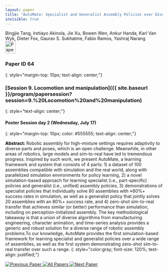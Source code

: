 ```yaml
---
layout: paper
title: "AutoMate: Specialist and Generalist Assembly Policies over Diverse Geometries"
invisible: true
---
```

<div class="paper-authors">
<div class="paper-author-box">
    <div class="paper-author-name">Bingjie Tang, Iretiayo Akinola, Jie Xu, Bowen Wen, Ankur Handa, Karl Van Wyk, Dieter Fox, Gaurav S. Sukhatme, Fabio Ramos, Yashraj Narang</div>
    <div class="paper-author-uni"></div>
</div>

</div><div class="paper-pdf">
                <div> <a href="https://enriquecoronadozu.github.io/rssproceedings2024/rss20/p064.pdf"><img src="{{ site.baseurl }}/images/paper_link.png" alt="Paper Website" width = "33"  height = "40"/></a> </div>
                </div>

### Paper ID 64
{: style="margin-top: 10px; text-align: center;"}

### [Session 9. Locomotion and manipulation]({{ site.baseurl }}/program/papersession?session=9.%20Locomotion%20and%20manipulation)
{: style="text-align: center;"}

#### Poster Session day 2 (Wednesday, July 17)
{: style="margin-top: 10px; color: #555555; text-align: center;"}

<b style="color: black;">Abstract: </b>Robotic assembly for high-mixture settings requires adaptivity to diverse parts and poses, which is an open challenge. Meanwhile, in other areas of robotics, large models and sim-to-real have led to tremendous progress. Inspired by such work, we present AutoMate, a learning framework and system that consists of 4 parts: 1) a dataset of 100 assemblies compatible with simulation and the real world, along with parallelized simulation environments for policy learning, 2) a novel simulation-based approach for learning specialist (i.e., part-specific) policies and generalist (i.e., unified) assembly policies, 3) demonstrations of specialist policies that individually solve 80 assemblies with ≈80%+ success rates in simulation, as well as a generalist policy that jointly solves 20 assemblies with an 80%+ success rate, and 4) zero-shot sim-to-real transfer that achieves similar (or better) performance than simulation, including on perception-initialized assembly. The key methodological takeaway is that a union of diverse algorithms from manufacturing engineering, character animation, and time-series analysis provides a generic and robust solution for a diverse range of robotic assembly problems.To our knowledge, AutoMate provides the first simulation-based framework for learning specialist and generalist policies over a wide range of assemblies, as well as the first system demonstrating zero-shot sim-to-real transfer over such a range.
{: style="color:gray; font-size: 120%; text-align: justified;"}


<div class="paper-menu">
<a href="{{ site.baseurl }}/program/papers/063/"> <img src="{{ site.baseurl }}/images/previous_paper_icon.png" alt="Previous Paper" title="Previous Paper"/> </a>
<a href="{{ site.baseurl }}/program/papers"><img src="{{ site.baseurl }}/images/overview_icon.png" alt="All Papers" title="All Papers"/> </a>
<a href="{{ site.baseurl }}/program/papers/065/"> <img src="{{ site.baseurl }}/images/next_paper_icon.png" alt="Next Paper" title="Next Paper"/> </a>

</div>
